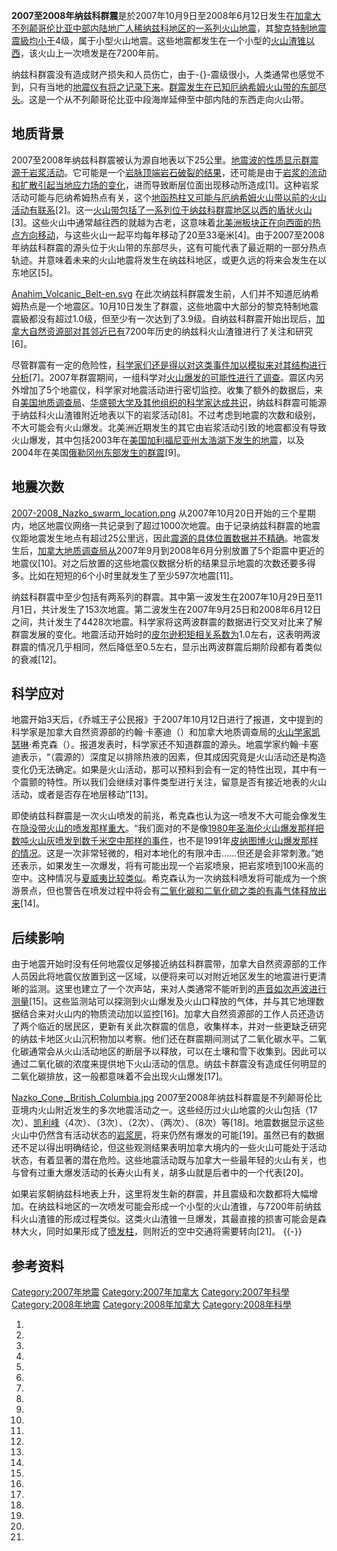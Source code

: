 **2007至2008年纳兹科群震**是於2007年10月9日至2008年6月12日发生在[加拿大](../Page/加拿大.md "wikilink")[不列颠哥伦比亚中部内陆地广人稀纳兹科地区的一系列火山地震](https://zh.wikipedia.org/wiki/不列颠哥伦比亚 "wikilink")，其[黎克特制地震震級均小于](https://zh.wikipedia.org/wiki/黎克特制地震震級 "wikilink")4级，属于小型火山地震。这些地震都发生在一个小型的[火山渣锥以西](https://zh.wikipedia.org/wiki/火山渣锥 "wikilink")，该火山上一次喷发是在7200年前。

纳兹科群震没有造成财产损失和人员伤亡，由于-{}-震级很小，人类通常也感觉不到，只有当地的[地震仪有将之记录下来](https://zh.wikipedia.org/wiki/地震仪 "wikilink")。[群震发生在已知](../Page/群震.md "wikilink")[厄纳希姆火山带的东部尽头](https://zh.wikipedia.org/wiki/厄纳希姆火山带 "wikilink")。这是一个从不列颠哥伦比亚中段海岸延伸至中部内陆的东西走向火山带。

## 地质背景

2007至2008年纳兹科群震被认为源自地表以下25公里。[地震波的性质显示群震源于岩浆活动](../Page/地震波.md "wikilink")。它可能是一个[岩脉顶端岩石破裂的结果](https://zh.wikipedia.org/wiki/岩脉 "wikilink")，还可能是由于[岩浆的流动和扩散引起当地应力场的变化](https://zh.wikipedia.org/wiki/岩浆 "wikilink")，进而导致断层位面出现移动所造成\[1\]。这种岩浆活动可能与厄纳希姆热点有关，这个[地函热柱又可能与厄纳希姆火山带以前的火山活动有联系](https://zh.wikipedia.org/wiki/地函热柱 "wikilink")\[2\]。这一[火山带包括了一系列位于纳兹科群震地区以西的](https://zh.wikipedia.org/wiki/火山带 "wikilink")[盾状火山](https://zh.wikipedia.org/wiki/盾状火山 "wikilink")\[3\]。这些火山中通常越往西的就越为古老，这意味着[北美洲板块正在向西面的](https://zh.wikipedia.org/wiki/北美洲板块 "wikilink")[热点方向移动](https://zh.wikipedia.org/wiki/热点_\(地质学\) "wikilink")，与这些火山一起平均每年移动了20至33毫米\[4\]。由于2007至2008年纳兹科群震的源头位于火山带的东部尽头，这有可能代表了最近期的一部分热点轨迹。并意味着未来的火山地震将发生在纳兹科地区，或更久远的将来会发生在以东地区\[5\]。

[Anahim_Volcanic_Belt-en.svg](https://zh.wikipedia.org/wiki/File:Anahim_Volcanic_Belt-en.svg "fig:Anahim_Volcanic_Belt-en.svg")
在此次纳兹科群震发生前，人们并不知道厄纳希姆热点是一个地震区。10月10日发生了群震，这些地震中大部分的黎克特制地震震級都没有超过1.0级，但至少有一次达到了3.9级。自纳兹科群震开始出现后，[加拿大自然资源部对其邻近已有](https://zh.wikipedia.org/wiki/加拿大自然资源部 "wikilink")7200年历史的纳兹科火山渣锥进行了关注和研究\[6\]。

尽管群震有一定的危险性，[科学家们还是得以对这类事件加以模拟来对其结构进行分析](https://zh.wikipedia.org/wiki/科学家 "wikilink")\[7\]。2007年群震期间，一组科学对[火山爆发的可能性进行了调查](https://zh.wikipedia.org/wiki/火山爆发 "wikilink")。震区内另外增加了5个地震仪，科学家对地震活动进行密切监控。收集了额外的数据后，来自[美国地质调查局](https://zh.wikipedia.org/wiki/美国地质调查局 "wikilink")、[华盛顿大学及其他组织的科学家达成共识](https://zh.wikipedia.org/wiki/华盛顿大学 "wikilink")，纳兹科群震可能源于纳兹科火山渣锥附近地表以下的岩浆活动\[8\]。不过考虑到地震的次数和级别，不大可能会有火山爆发。北美洲近期发生的其它由岩浆活动引致的地震都没有导致火山爆发，其中包括2003年在[美国](../Page/美国.md "wikilink")[加利福尼亚州](../Page/加利福尼亚州.md "wikilink")[太浩湖下发生的地震](../Page/太浩湖.md "wikilink")，以及2004年在美国[俄勒冈州东部发生的群震](../Page/俄勒冈州.md "wikilink")\[9\]。

## 地震次数

[2007-2008_Nazko_swarm_location.png](https://zh.wikipedia.org/wiki/File:2007-2008_Nazko_swarm_location.png "fig:2007-2008_Nazko_swarm_location.png")
从2007年10月20日开始的三个星期内，地区地震仪网络一共记录到了超过1000次地震。由于记录纳兹科群震的地震仪距地震发生地点有超过25公里远，因此[震源的具体位置数据并不精确](../Page/震源.md "wikilink")。地震发生后，[加拿大地质调查局从](https://zh.wikipedia.org/wiki/加拿大地质调查局 "wikilink")2007年9月到2008年6月分别放置了5个距震中更近的地震仪\[10\]。对之后放置的这些地震仪数据分析的结果显示地震的次数还要多得多。比如在短短的6个小时里就发生了至少597次地震\[11\]。

纳兹科群震中至少包括有两系列的群震。其中第一波发生在2007年10月29日至11月1日，共计发生了153次地震。第二波发生在2007年9月25日和2008年6月12日之间，共计发生了4428次地震。科学家将这两波群震的数据进行交叉对比来了解群震发展的变化。地震活动开始时的[皮尔逊积矩相关系数为](../Page/皮尔逊积矩相关系数.md "wikilink")1.0左右，这表明两波群震的情况几乎相同，然后降低至0.5左右，显示出两波群震后期阶段都有着类似的衰减\[12\]。

## 科学应对

地震开始3天后，《乔城王子公民报》于2007年10月12日进行了报道，文中提到的科学家是加拿大自然资源部的约翰·卡塞迪（）和加拿大地质调查局的[火山学家凯瑟琳](../Page/火山学.md "wikilink")·希克森（）。报道发表时，科学家还不知道群震的源头。地震学家约翰·卡塞迪表示，“（震源的）深度足以排除热液的因素，但其成因究竟是火山活动还是构造变化仍无法确定。如果是火山活动，那可以预料到会有一定的特性出现，其中有一个震颤的特性。所以我们会继续对事件类型进行关注，留意是否有接近地表的火山活动，或者是否存在地层移动”\[13\]。

即使纳兹科群震是一次火山喷发的前兆，希克森也认为这一喷发不大可能会像发生在[隐没带火山的喷发那样重大](https://zh.wikipedia.org/wiki/隐没带 "wikilink")。“我们面对的不是像[1980年圣海伦火山爆发那样把数吨火山灰喷发到数千米空中那样的事件](../Page/1980年圣海伦火山爆发.md "wikilink")，也不是1991年[皮纳图博火山爆发那样的情况](../Page/皮纳图博火山.md "wikilink")。这是一次非常轻微的，相对本地化的有限冲击……但还是会非常刺激。”她还表示，如果发生一次爆发，将有可能出现一个岩浆喷泉，把岩浆喷到100米高的空中。这种情况与[夏威夷比较类似](https://zh.wikipedia.org/wiki/夏威夷 "wikilink")。希克森认为一次纳兹科喷发将可能成为一个旅游景点，但也警告在喷发过程中将会有[二氧化碳和](../Page/二氧化碳.md "wikilink")[二氧化硫之类的有毒气体释放出来](../Page/二氧化硫.md "wikilink")\[14\]。

## 后续影响

由于地震开始时没有任何地震仪足够接近纳兹科群震带，加拿大自然资源部的工作人员因此将地震仪放置到这一区域，以便将来可以对附近地区发生的地震进行更清晰的监测。这里也建立了一个次声站，来对人类通常不能听到的[声音如](../Page/声音.md "wikilink")[次声波进行测量](../Page/次声波.md "wikilink")\[15\]。这些监测站可以探测到火山爆发及火山口释放的气体，并与其它地理数据结合来对火山内的物质流动加以监控\[16\]。加拿大自然资源部的工作人员还造访了两个临近的居民区，更新有关此次群震的信息，收集样本，并对一些更缺乏研究的纳兹卡地区火山沉积物加以考察。他们还在群震期间测试了二氧化碳水平。二氧化碳通常会从火山活动地区的断层予以释放，可以在土壤和雪下收集到。因此可以通过二氧化碳的浓度来提供地下火山活动的信息。纳兹卡群震没有造成任何明显的二氧化碳排放，这一般都意味着不会出现火山爆发\[17\]。

[Nazko_Cone,_British_Columbia.jpg](https://zh.wikipedia.org/wiki/File:Nazko_Cone,_British_Columbia.jpg "fig:Nazko_Cone,_British_Columbia.jpg")
2007至2008年纳兹科群震是不列颠哥伦比亚境内火山附近发生的多次地震活动之一。这些经历过火山地震的火山包括（17次）、[凯利峰](https://zh.wikipedia.org/wiki/凯利峰 "wikilink")（4次）、（3次）、（2次）、（两次）、（8次）等\[18\]。地震数据显示这些火山中仍然含有活动状态的[岩浆房](https://zh.wikipedia.org/wiki/岩浆房 "wikilink")，将来仍然有爆发的可能\[19\]。虽然已有的数据还不足以得出明确结论，但这些观测结果表明加拿大境内的一些火山可能处于活动状态，有着显著的潜在危险。这些地震活动既与加拿大一些最年轻的火山有关，也与曾有过重大爆发活动的长寿火山有关，胡多山就是后者中的一个代表\[20\]。

如果岩浆朝纳兹科地表上升，这里将发生新的群震，并且震级和次数都将大幅增加。在纳兹科地区的一次喷发可能会形成一个小型的火山渣锥，与7200年前纳兹科火山渣锥的形成过程类似。这类火山渣锥一旦爆发，其最直接的损害可能会是森林大火，同时如果形成了[喷发柱](https://zh.wikipedia.org/wiki/喷发柱 "wikilink")，则附近的空中交通将需要转向\[21\]。
{{-}}

## 参考资料

[Category:2007年地震](https://zh.wikipedia.org/wiki/Category:2007年地震 "wikilink")
[Category:2007年加拿大](https://zh.wikipedia.org/wiki/Category:2007年加拿大 "wikilink")
[Category:2007年科學](https://zh.wikipedia.org/wiki/Category:2007年科學 "wikilink")
[Category:2008年地震](https://zh.wikipedia.org/wiki/Category:2008年地震 "wikilink")
[Category:2008年加拿大](https://zh.wikipedia.org/wiki/Category:2008年加拿大 "wikilink")
[Category:2008年科學](https://zh.wikipedia.org/wiki/Category:2008年科學 "wikilink")

1.
2.

3.
4.

5.

6.

7.
8.

9.
10.

11.
12.
13.

14.
15.

16.

17.
18.

19.

20.
21.